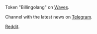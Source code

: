 Token "Billingolang" on [Waves](https://wavesplatform.com/).

Channel with the latest news on [Telegram](https://t.me/billingolang).

[Reddit](https://www.reddit.com/user/rumatakira).
